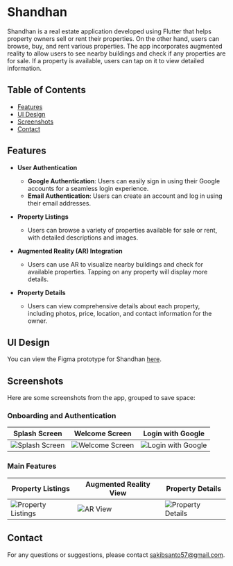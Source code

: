# Shandhan

Shandhan is a real estate application developed using Flutter that helps property owners sell or rent their properties. On the other hand, users can browse, buy, and rent various properties. The app incorporates augmented reality to allow users to see nearby buildings and check if any properties are for sale. If a property is available, users can tap on it to view detailed information.

## Table of Contents
- [Features](#features)
- [UI Design](#ui-design)
- [Screenshots](#screenshots)
- [Contact](#contact)

## Features

- **User Authentication**
  - **Google Authentication**: Users can easily sign in using their Google accounts for a seamless login experience.
  - **Email Authentication**: Users can create an account and log in using their email addresses.

- **Property Listings**
  - Users can browse a variety of properties available for sale or rent, with detailed descriptions and images.

- **Augmented Reality (AR) Integration**
  - Users can use AR to visualize nearby buildings and check for available properties. Tapping on any property will display more details.

- **Property Details**
  - Users can view comprehensive details about each property, including photos, price, location, and contact information for the owner.

## UI Design

You can view the Figma prototype for Shandhan [here]([https://www.figma.com/proto/your-prototype-link](https://www.figma.com/proto/BLZjYCeh54Kxi9KmLeWMKl/Project-Prototype?node-id=9-660&node-type=canvas&t=QdhFVy5jMFsXjr4I-1&scaling=scale-down&content-scaling=fixed&page-id=0%3A1&starting-point-node-id=9%3A660&show-proto-sidebar=1)).

## Screenshots

Here are some screenshots from the app, grouped to save space:

### Onboarding and Authentication
| Splash Screen | Welcome Screen | Login with Google |
|---------------|----------------|-------------------|
| ![Splash Screen](screenshots/splashscreen.png) | ![Welcome Screen](screenshots/welcomescreen.png) | ![Login with Google](screenshots/login_google.png) |

### Main Features
| Property Listings | Augmented Reality View | Property Details |
|------------------|-----------------------|------------------|
| ![Property Listings](screenshots/property_listings.png) | ![AR View](screenshots/ar_view.png) | ![Property Details](screenshots/property_details.png) |

## Contact

For any questions or suggestions, please contact [sakibsanto57@gmail.com](mailto:sakibsanto57@gmail.com).
